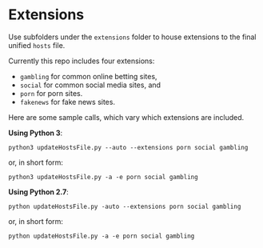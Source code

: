 # Extensions

Use subfolders under the `extensions` folder to house extensions to the final unified `hosts` file.

Currently this repo includes four extensions:

* `gambling` for common online betting sites,
* `social` for common social media sites, and
* `porn` for porn sites.
* `fakenews` for fake news sites.

Here are some sample calls, which vary which extensions are included.

**Using Python 3**:

    python3 updateHostsFile.py --auto --extensions porn social gambling

or, in short form:

    python3 updateHostsFile.py -a -e porn social gambling

**Using Python 2.7**:

    python updateHostsFile.py -auto --extensions porn social gambling

or, in short form:

    python updateHostsFile.py -a -e porn social gambling
